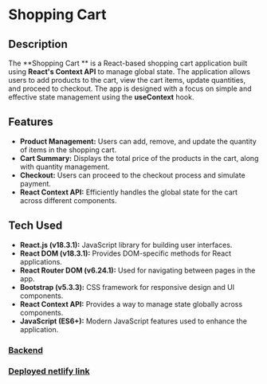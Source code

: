 # Shopping Cart

## Description

The **Shopping Cart ** is a React-based shopping cart application built using **React's Context API** to manage global state. The application allows users to add products to the cart, view the cart items, update quantities, and proceed to checkout. The app is designed with a focus on simple and effective state management using the **useContext** hook.

## Features

- **Product Management:** Users can add, remove, and update the quantity of items in the shopping cart.
- **Cart Summary:** Displays the total price of the products in the cart, along with quantity management.
- **Checkout:** Users can proceed to the checkout process and simulate payment.
- **React Context API:** Efficiently handles the global state for the cart across different components.

## Tech Used

- **React.js (v18.3.1):** JavaScript library for building user interfaces.
- **React DOM (v18.3.1):** Provides DOM-specific methods for React applications.
- **React Router DOM (v6.24.1):** Used for navigating between pages in the app.
- **Bootstrap (v5.3.3):** CSS framework for responsive design and UI components.
- **React Context API:** Provides a way to manage state globally across components.
- **JavaScript (ES6+):** Modern JavaScript features used to enhance the application.

### [Backend](https://github.com/Balasaraswathi11/Shopping-cart-be.git)
### [Deployed netlify link](https://shoppingcart-frontend.netlify.app/)
